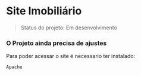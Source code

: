 <h1>Site Imobiliário</h1>

>Status do projeto: Em desenvolvimento
<h3>O Projeto ainda precisa de ajustes</h3>

Para poder acessar o site é necessario ter instalado:

```Apache```
 
